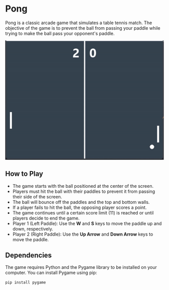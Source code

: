 # Pong

Pong is a classic arcade game that simulates a table tennis match. The objective of the game is to prevent the ball from passing your paddle while trying to make the ball pass your opponent's paddle.

![gameplay](ezgif.com-video-to-gif.gif)

## How to Play

- The game starts with the ball positioned at the center of the screen.
- Players must hit the ball with their paddles to prevent it from passing their side of the screen.
- The ball will bounce off the paddles and the top and bottom walls.
- If a player fails to hit the ball, the opposing player scores a point.
- The game continues until a certain score limit (11) is reached or until players decide to end the game.
- Player 1 (Left Paddle): Use the **W** and **S** keys to move the paddle up and down, respectively.
- Player 2 (Right Paddle): Use the **Up Arrow** and **Down Arrow** keys to move the paddle.

## Dependencies

The game requires Python and the Pygame library to be installed on your computer. You can install Pygame using pip:

``` bash
pip install pygame
```
